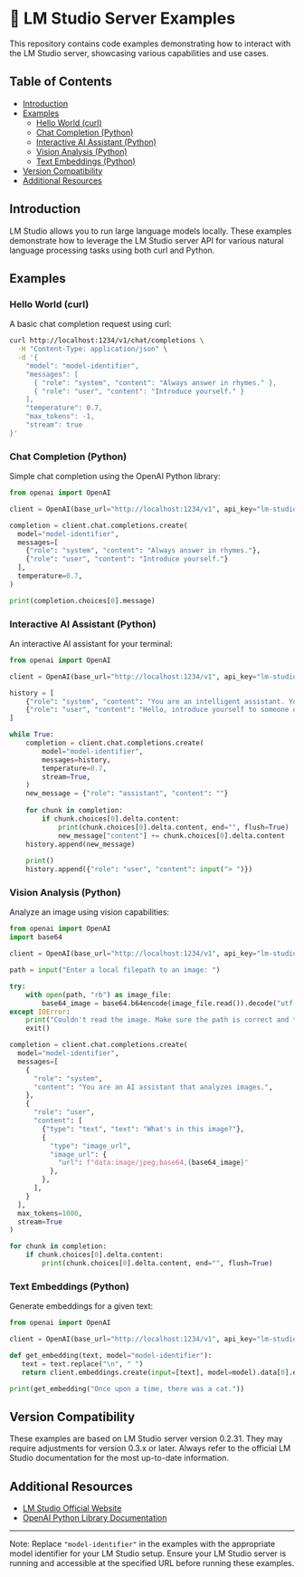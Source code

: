 # 👾 LM Studio Server Examples

This repository contains code examples demonstrating how to interact with the LM Studio server, showcasing various capabilities and use cases.

## Table of Contents

- [Introduction](#introduction)
- [Examples](#examples)
  - [Hello World (curl)](#hello-world-curl)
  - [Chat Completion (Python)](#chat-completion-python)
  - [Interactive AI Assistant (Python)](#interactive-ai-assistant-python)
  - [Vision Analysis (Python)](#vision-analysis-python)
  - [Text Embeddings (Python)](#text-embeddings-python)
- [Version Compatibility](#version-compatibility)
- [Additional Resources](#additional-resources)

## Introduction

LM Studio allows you to run large language models locally. These examples demonstrate how to leverage the LM Studio server API for various natural language processing tasks using both curl and Python.

## Examples

### Hello World (curl)

A basic chat completion request using curl:

```bash
curl http://localhost:1234/v1/chat/completions \
  -H "Content-Type: application/json" \
  -d '{ 
    "model": "model-identifier",
    "messages": [ 
      { "role": "system", "content": "Always answer in rhymes." },
      { "role": "user", "content": "Introduce yourself." }
    ], 
    "temperature": 0.7, 
    "max_tokens": -1,
    "stream": true
}'
```

### Chat Completion (Python)

Simple chat completion using the OpenAI Python library:

```python
from openai import OpenAI

client = OpenAI(base_url="http://localhost:1234/v1", api_key="lm-studio")

completion = client.chat.completions.create(
  model="model-identifier",
  messages=[
    {"role": "system", "content": "Always answer in rhymes."},
    {"role": "user", "content": "Introduce yourself."}
  ],
  temperature=0.7,
)

print(completion.choices[0].message)
```

### Interactive AI Assistant (Python)

An interactive AI assistant for your terminal:

```python
from openai import OpenAI

client = OpenAI(base_url="http://localhost:1234/v1", api_key="lm-studio")

history = [
    {"role": "system", "content": "You are an intelligent assistant. You always provide well-reasoned answers that are both correct and helpful."},
    {"role": "user", "content": "Hello, introduce yourself to someone opening this program for the first time. Be concise."},
]

while True:
    completion = client.chat.completions.create(
        model="model-identifier",
        messages=history,
        temperature=0.7,
        stream=True,
    )
    new_message = {"role": "assistant", "content": ""}
    
    for chunk in completion:
        if chunk.choices[0].delta.content:
            print(chunk.choices[0].delta.content, end="", flush=True)
            new_message["content"] += chunk.choices[0].delta.content
    history.append(new_message)
    
    print()
    history.append({"role": "user", "content": input("> ")})
```

### Vision Analysis (Python)

Analyze an image using vision capabilities:

```python
from openai import OpenAI
import base64

client = OpenAI(base_url="http://localhost:1234/v1", api_key="lm-studio")

path = input("Enter a local filepath to an image: ")

try:
    with open(path, "rb") as image_file:
        base64_image = base64.b64encode(image_file.read()).decode("utf-8")
except IOError:
    print("Couldn't read the image. Make sure the path is correct and the file exists.")
    exit()

completion = client.chat.completions.create(
  model="model-identifier",
  messages=[
    {
      "role": "system",
      "content": "You are an AI assistant that analyzes images.",
    },
    {
      "role": "user",
      "content": [
        {"type": "text", "text": "What's in this image?"},
        {
          "type": "image_url",
          "image_url": {
            "url": f"data:image/jpeg;base64,{base64_image}"
          },
        },
      ],
    }
  ],
  max_tokens=1000,
  stream=True
)

for chunk in completion:
    if chunk.choices[0].delta.content:
        print(chunk.choices[0].delta.content, end="", flush=True)
```

### Text Embeddings (Python)

Generate embeddings for a given text:

```python
from openai import OpenAI

client = OpenAI(base_url="http://localhost:1234/v1", api_key="lm-studio")

def get_embedding(text, model="model-identifier"):
   text = text.replace("\n", " ")
   return client.embeddings.create(input=[text], model=model).data[0].embedding

print(get_embedding("Once upon a time, there was a cat."))
```

## Version Compatibility

These examples are based on LM Studio server version 0.2.31. They may require adjustments for version 0.3.x or later. Always refer to the official LM Studio documentation for the most up-to-date information.

## Additional Resources

- [LM Studio Official Website](https://lmstudio.ai)
- [OpenAI Python Library Documentation](https://github.com/openai/openai-python)

---

Note: Replace `"model-identifier"` in the examples with the appropriate model identifier for your LM Studio setup. Ensure your LM Studio server is running and accessible at the specified URL before running these examples.
